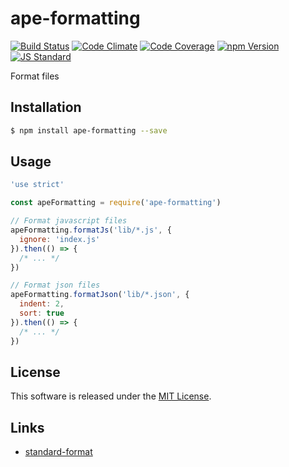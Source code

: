 ape-formatting
==========

<!---
This file is generated by ape-tmpl. Do not update manually.
--->

<!-- Badge Start -->
<a name="badges"></a>

[![Build Status][bd_travis_shield_url]][bd_travis_url]
[![Code Climate][bd_codeclimate_shield_url]][bd_codeclimate_url]
[![Code Coverage][bd_codeclimate_coverage_shield_url]][bd_codeclimate_url]
[![npm Version][bd_npm_shield_url]][bd_npm_url]
[![JS Standard][bd_standard_shield_url]][bd_standard_url]

[bd_repo_url]: https://github.com/ape-repo/ape-formatting
[bd_travis_url]: http://travis-ci.org/ape-repo/ape-formatting
[bd_travis_shield_url]: http://img.shields.io/travis/ape-repo/ape-formatting.svg?style=flat
[bd_license_url]: https://github.com/ape-repo/ape-formatting/blob/master/LICENSE
[bd_codeclimate_url]: http://codeclimate.com/github/ape-repo/ape-formatting
[bd_codeclimate_shield_url]: http://img.shields.io/codeclimate/github/ape-repo/ape-formatting.svg?style=flat
[bd_codeclimate_coverage_shield_url]: http://img.shields.io/codeclimate/coverage/github/ape-repo/ape-formatting.svg?style=flat
[bd_gemnasium_url]: https://gemnasium.com/ape-repo/ape-formatting
[bd_gemnasium_shield_url]: https://gemnasium.com/ape-repo/ape-formatting.svg
[bd_npm_url]: http://www.npmjs.org/package/ape-formatting
[bd_npm_shield_url]: http://img.shields.io/npm/v/ape-formatting.svg?style=flat
[bd_standard_url]: http://standardjs.com/
[bd_standard_shield_url]: https://img.shields.io/badge/code%20style-standard-brightgreen.svg

<!-- Badge End -->


<!-- Description Start -->
<a name="description"></a>

Format files

<!-- Description End -->


<!-- Overview Start -->
<a name="overview"></a>



<!-- Overview End -->


<!-- Sections Start -->
<a name="sections"></a>

<!-- Section from "doc/guides/01.Installation.md.hbs" Start -->

<a name="section-doc-guides-01-installation-md"></a>
Installation
-----

```bash
$ npm install ape-formatting --save
```


<!-- Section from "doc/guides/01.Installation.md.hbs" End -->

<!-- Section from "doc/guides/02.Usage.md.hbs" Start -->

<a name="section-doc-guides-02-usage-md"></a>
Usage
---------

```javascript
'use strict'

const apeFormatting = require('ape-formatting')

// Format javascript files
apeFormatting.formatJs('lib/*.js', {
  ignore: 'index.js'
}).then(() => {
  /* ... */
})

// Format json files
apeFormatting.formatJson('lib/*.json', {
  indent: 2,
  sort: true
}).then(() => {
  /* ... */
})

```


<!-- Section from "doc/guides/02.Usage.md.hbs" End -->


<!-- Sections Start -->


<!-- LICENSE Start -->
<a name="license"></a>

License
-------
This software is released under the [MIT License](https://github.com/ape-repo/ape-formatting/blob/master/LICENSE).

<!-- LICENSE End -->


<!-- Links Start -->
<a name="links"></a>

Links
------

+ [standard-format](https://github.com/maxogden/standard-format)

<!-- Links End -->
